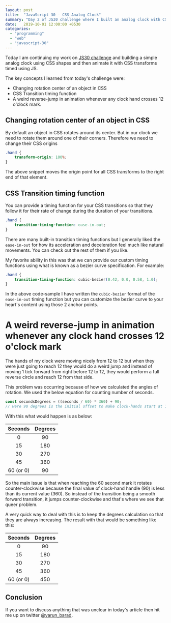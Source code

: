 ```yaml
---
layout: post
title:  "JavaScript 30 - CSS Analog Clock"
summary: "Day 2 of JS30 challenge where I built an analog clock with CSS and animate its changes using JS and CSS."
date:   2019-10-01 12:00:00 +0530
categories:
  - "programming"
  - "web"
  - "javascript-30"
---
```


Today I am continuing my work on [JS30 challenge][js-30-website] and building a simple analog clock using CSS shapes and then animate it with CSS transforms timed using JS.

The key concepts I learned from today's challenge were:

- Changing rotation center of an object in CSS
- CSS Transition timing function
- A weird reverse-jump in animation whenever any clock hand crosses 12 o'clock mark.

## Changing rotation center of an object in CSS

By default an object in CSS rotates around its center. But in our clock we need to rotate them around one of their corners. Therefore we need to change their CSS origins

```css
.hand {
    transform-origin: 100%;
}
```

The above snippet moves the origin point for all CSS transforms to the right end of that element.

## CSS Transition timing function

You can provide a timing function for your CSS transitions so that they follow it for their rate of change during the duration of your transitions.

```css
.hand {
    transition-timing-function: ease-in-out;
}
```

There are many built-in transition timing functions but I generally liked the `ease-in-out` for how its acceleration and deceleration feel much like natural movements. You can check out the rest of them if you like.

My favorite ability in this was that we can provide our custom timing functions using what is known as a bezier curve specification. For example:

```css
.hand {
    transition-timing-function: cubic-bezier(0.42, 0.0, 0.58, 1.0);
}
```

In the above code-sample I have written the `cubic-bezier` format of the `ease-in-out` timing function but you can customize the bezier curve to your heart's content using those 2 anchor points.

# A weird reverse-jump in animation whenever any clock hand crosses 12 o'clock mark

The hands of my clock were moving nicely from 12 to 12 but when they were just going to reach 12 they would do a weird jump and instead of moving 1 tick forward from right before 12 to 12, they would perform a full reverse circle and reach 12 from that side.

This problem was occurring because of how we calculated the angles of rotation. We used the below equation for counting number of seconds.

```javascript
const secondsDegrees = ((seconds / 60) * 360) + 90;
// Here 90 degrees is the initial offset to make clock-hands start at 12
```

With this what would happen is as below:

| Seconds   | Degrees |
|:---------:|:-------:|
| 0         | 90      |
| 15        | 180     |
| 30        | 270     |
| 45        | 360     |
| 60 (or 0) | 90      |

So the main issue is that when reaching the 60 second mark it rotates counter-clockwise because the final value of clock-hand handle (90) is less than its current value (360). So instead of the transition being a smooth forward transition, it jumps counter-clockwise and that's where we see that queer problem.

A very quick way to deal with this is to keep the degrees calculation so that they are always increasing. The result with that would be something like this:

| Seconds   | Degrees  |
|:---------:|:--------:|
| 0         | 90       |
| 15        | 180      |
| 30        | 270      |
| 45        | 360      |
| 60 (or 0) | 450      |

## Conclusion

If you want to discuss anything that was unclear in today's article then hit me up on twitter [@varun_barad][varun-twitter].

[js-30-website]: https://javascript30.com
[varun-twitter]: https://twitter.com/varun_barad

